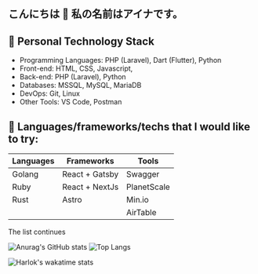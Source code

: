 ## こんにちは 👋 私の名前はアイナです。

<!--
**ainanabilahh/ainanabilahh** is a ✨ _special_ ✨ repository because its `README.md` (this file) appears on your GitHub profile.

Here are some ideas to get you started:

- 🔭 I’m currently working on ...
- 🌱 I’m currently learning ...
- 👯 I’m looking to collaborate on ...
- 🤔 I’m looking for help with ...
- 💬 Ask me about ...
- 📫 How to reach me: ...
- 😄 Pronouns: ...
- ⚡ Fun fact: ...
-->

## 🔭 Personal Technology Stack

- Programming Languages: PHP (Laravel), Dart (Flutter), Python
- Front-end: HTML, CSS, Javascript,
- Back-end: PHP (Laravel), Python
- Databases: MSSQL, MySQL, MariaDB
- DevOps: Git, Linux
- Other Tools: VS Code, Postman

## 🌱 Languages/frameworks/techs that I would like to try:

| Languages | Frameworks | Tools |
|-----------------|-----------------|-----------------|
| Golang | React + Gatsby | Swagger |
| Ruby | React + NextJs | PlanetScale |
| Rust | Astro | Min.io |
| | | AirTable |

The list continues

![Anurag's GitHub stats](https://github-readme-stats.vercel.app/api?username=ainanabilahh&show_icons=true&theme=omni&include_all_commits=true&hide_rank=false&rank_icon=github&line_height=24&hide=issues)
![Top Langs](https://github-readme-stats.vercel.app/api/top-langs/?username=ainanabilahh&layout=compact&theme=omni&card_width=370)

![Harlok's wakatime stats](https://github-readme-stats.vercel.app/api/wakatime?username=@ainanabilahh&layout=compact&theme=omni)
